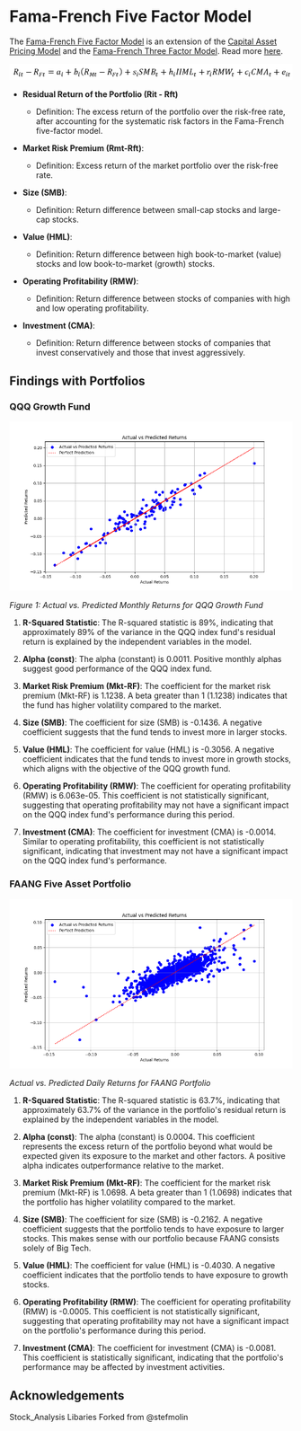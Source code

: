 # Fama-French Five Factor Model

The [Fama-French Five Factor Model](https://mba.tuck.dartmouth.edu/pages/faculty/ken.french/data_library.html) is an extension of the [Capital Asset Pricing Model](https://www.investopedia.com/terms/c/capm.asp) and the [Fama-French Three Factor Model](https://www.investopedia.com/terms/f/famaandfrenchthreefactormodel.asp). Read more [here](https://mba.tuck.dartmouth.edu/pages/faculty/ken.french/data_library.html).

![fivefactor_equation.png](images/fivefactor_equation.png)

- **Residual Return of the Portfolio (Rit - Rft)**

  - Definition: The excess return of the portfolio over the risk-free rate, after accounting for the systematic risk factors in the Fama-French five-factor model.

- **Market Risk Premium (Rmt-Rft)**:

  - Definition: Excess return of the market portfolio over the risk-free rate.

- **Size (SMB)**:

  - Definition: Return difference between small-cap stocks and large-cap stocks.

- **Value (HML)**:

  - Definition: Return difference between high book-to-market (value) stocks and low book-to-market (growth) stocks.

- **Operating Profitability (RMW)**:

  - Definition: Return difference between stocks of companies with high and low operating profitability.

- **Investment (CMA)**:
  - Definition: Return difference between stocks of companies that invest conservatively and those that invest aggressively.

## Findings with Portfolios

### QQQ Growth Fund

![QQQ](qqq_data/actual_vs_predicted_returns.png)

_Figure 1: Actual vs. Predicted Monthly Returns for QQQ Growth Fund_

1. **R-Squared Statistic**: The R-squared statistic is 89%, indicating that approximately 89% of the variance in the QQQ index fund's residual return is explained by the independent variables in the model.

2. **Alpha (const)**: The alpha (constant) is 0.0011. Positive monthly alphas suggest good performance of the QQQ index fund.

3. **Market Risk Premium (Mkt-RF)**: The coefficient for the market risk premium (Mkt-RF) is 1.1238. A beta greater than 1 (1.1238) indicates that the fund has higher volatility compared to the market.

4. **Size (SMB)**: The coefficient for size (SMB) is -0.1436. A negative coefficient suggests that the fund tends to invest more in larger stocks.

5. **Value (HML)**: The coefficient for value (HML) is -0.3056. A negative coefficient indicates that the fund tends to invest more in growth stocks, which aligns with the objective of the QQQ growth fund.

6. **Operating Profitability (RMW)**: The coefficient for operating profitability (RMW) is 6.063e-05. This coefficient is not statistically significant, suggesting that operating profitability may not have a significant impact on the QQQ index fund's performance during this period.

7. **Investment (CMA)**: The coefficient for investment (CMA) is -0.0014. Similar to operating profitability, this coefficient is not statistically significant, indicating that investment may not have a significant impact on the QQQ index fund's performance.

### FAANG Five Asset Portfolio

![faang](faang_portfolio_data/actual_vs_predicted_returns.png)

_Actual vs. Predicted Daily Returns for FAANG Portfolio_

1. **R-Squared Statistic**: The R-squared statistic is 63.7%, indicating that approximately 63.7% of the variance in the portfolio's residual return is explained by the independent variables in the model.

2. **Alpha (const)**: The alpha (constant) is 0.0004. This coefficient represents the excess return of the portfolio beyond what would be expected given its exposure to the market and other factors. A positive alpha indicates outperformance relative to the market.

3. **Market Risk Premium (Mkt-RF)**: The coefficient for the market risk premium (Mkt-RF) is 1.0698. A beta greater than 1 (1.0698) indicates that the portfolio has higher volatility compared to the market.

4. **Size (SMB)**: The coefficient for size (SMB) is -0.2162. A negative coefficient suggests that the portfolio tends to have exposure to larger stocks. This makes sense with our portfolio because FAANG consists solely of Big Tech.

5. **Value (HML)**: The coefficient for value (HML) is -0.4030. A negative coefficient indicates that the portfolio tends to have exposure to growth stocks.

6. **Operating Profitability (RMW)**: The coefficient for operating profitability (RMW) is -0.0005. This coefficient is not statistically significant, suggesting that operating profitability may not have a significant impact on the portfolio's performance during this period.

7. **Investment (CMA)**: The coefficient for investment (CMA) is -0.0081. This coefficient is statistically significant, indicating that the portfolio's performance may be affected by investment activities.

## Acknowledgements

Stock_Analysis Libaries Forked from @stefmolin
